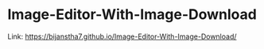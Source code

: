 # Image-Editor-With-Image-Download
Link: https://bijanstha7.github.io/Image-Editor-With-Image-Download/

